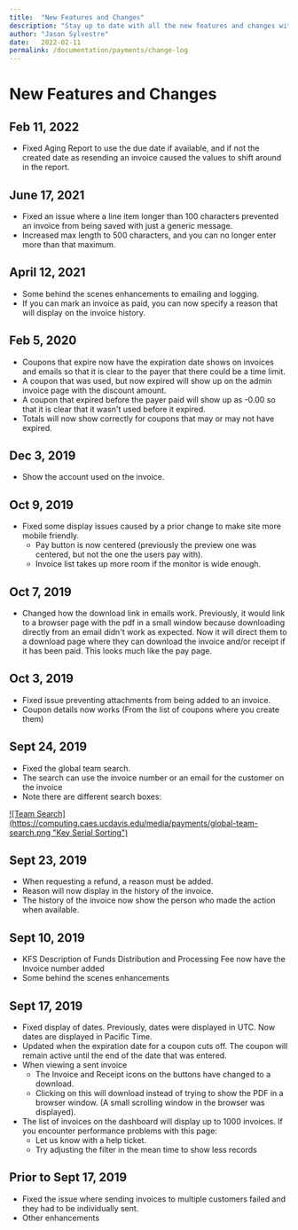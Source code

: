 ```yaml
---
title:  "New Features and Changes"
description: "Stay up to date with all the new features and changes within Payments."
author: "Jason Sylvestre"
date:   2022-02-11
permalink: /documentation/payments/change-log
---
```


# New Features and Changes

## Feb 11, 2022
* Fixed Aging Report to use the due date if available, and if not the created date as resending an invoice caused the values to shift around in the report.

## June 17, 2021
* Fixed an issue where a line item longer than 100 characters prevented an invoice from being saved with just a generic message.
* Increased max length to 500 characters, and you can no longer enter more than that maximum.

## April 12, 2021
* Some behind the scenes enhancements to emailing and logging.
* If you can mark an invoice as paid, you can now specify a reason that will display on the invoice history.

## Feb 5, 2020
* Coupons that expire now have the expiration date shows on invoices and emails so that it is clear to the payer that there could be a time limit.
* A coupon that was used, but now expired will show up on the admin invoice page with the discount amount.
* A coupon that expired before the payer paid will show up as -0.00 so that it is clear that it wasn't used before it expired.
* Totals will now show correctly for coupons that may or may not have expired.

## Dec 3, 2019
* Show the account used on the invoice.

## Oct 9, 2019
* Fixed some display issues caused by a prior change to make site more mobile friendly.
  * Pay button is now centered (previously the preview one was centered, but not the one the users pay with).
  * Invoice list takes up more room if the monitor is wide enough.

## Oct 7, 2019
* Changed how the download link in emails work. Previously, it would link to a browser page with the pdf in a small window because downloading directly from an email didn't work as expected. Now it will direct them to a download page where they can download the invoice and/or receipt if it has been paid. This looks much like the pay page.

## Oct 3, 2019
* Fixed issue preventing attachments from being added to an invoice.
* Coupon details now works (From the list of coupons where you create them)

## Sept 24, 2019
* Fixed the global team search.
* The search can use the invoice number or an email for the customer on the invoice
* Note there are different search boxes:

<a data-toggle="lightbox" href="/media/payments/global-team-search.png">
![Team Search](https://computing.caes.ucdavis.edu/media/payments/global-team-search.png "Key Serial Sorting")
</a>

## Sept 23, 2019
* When requesting a refund, a reason must be added.
* Reason will now display in the history of the invoice.
* The history of the invoice now show the person who made the action when available.

## Sept 10, 2019
* KFS Description of Funds Distribution and Processing Fee now have the Invoice number added
* Some behind the scenes enhancements

## Sept 17, 2019
* Fixed display of dates. Previously, dates were displayed in UTC. Now dates are displayed in Pacific Time.
* Updated when the expiration date for a coupon cuts off. The coupon will remain active until the end of the date that was entered.
* When viewing a sent invoice
  * The Invoice and Receipt icons on the buttons have changed to a download.
  * Clicking on this will download instead of trying to show the PDF in a browser window. (A small scrolling window in the browser was displayed).
* The list of invoices on the dashboard will display up to 1000 invoices. If you encounter performance problems with this page:
  * Let us know with a help ticket.
  * Try adjusting the filter in the mean time to show less records

## Prior to Sept 17, 2019
* Fixed the issue where sending invoices to multiple customers failed and they had to be individually sent.
* Other enhancements
